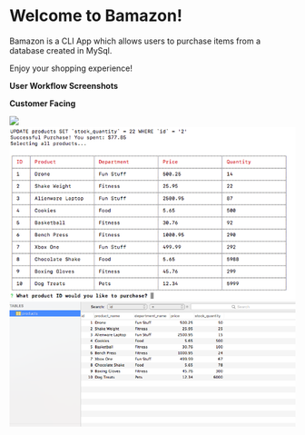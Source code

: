 # Welcome to Bamazon!

Bamazon is a CLI App which allows users to purchase items from a database created in MySql.

Enjoy your shopping experience!

**User Workflow Screenshots**

**Customer Facing**

![](assets/SS1.png)
![](assets/SS2.png)
![](assets/SS3.png)